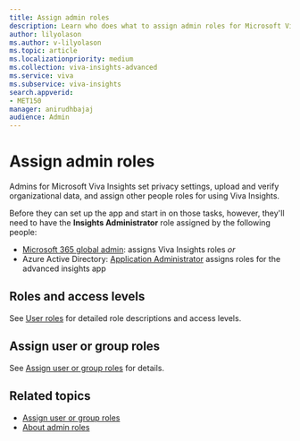 ```yaml
---
title: Assign admin roles
description: Learn who does what to assign admin roles for Microsoft Viva Insights
author: lilyolason
ms.author: v-lilyolason
ms.topic: article
ms.localizationpriority: medium 
ms.collection: viva-insights-advanced 
ms.service: viva 
ms.subservice: viva-insights 
search.appverid: 
- MET150 
manager: anirudhbajaj
audience: Admin
---
```


# Assign admin roles

Admins for Microsoft Viva Insights set privacy settings, upload and verify organizational data, and assign other people roles for using Viva Insights.

Before they can set up the app and start in on those tasks, however, they'll need to have the **Insights Administrator** role assigned by the following people:

* [Microsoft 365 global admin](/microsoft-365/admin/add-users/about-admin-roles): assigns Viva Insights roles *or* 
* Azure Active Directory: [Application Administrator](/azure/active-directory/roles/permissions-reference) assigns roles for the advanced insights app 

## Roles and access levels

See [User roles](user-roles.md) for detailed role descriptions and access levels.

## Assign user or group roles

See [Assign user or group roles](assign-user-roles.md) for details.

## Related topics

* [Assign user or group roles](assign-user-roles.md)
* [About admin roles](/microsoft-365/admin/add-users/about-admin-roles)

